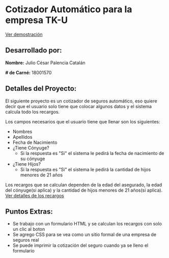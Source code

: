 # Cotizador Automático para la empresa TK-U

[Ver demostración](https://juliopalencia.github.io/cotizador-tku/)

## Desarrollado por:

**Nombre:** Julio César Palencia Catalán

**# de Carné:** 18001570


## Detalles del Proyecto:

El siguiente proyecto es un cotizador de seguros automático, eso quiere decir que el usuario solo tiene que colocar algunos datos y el sistema calcula todo los recargos.

Los campos necesarios que el usuario tiene que llenar son los siguientes:

- Nombres
- Apellidos
- Fecha de Nacimiento
- ¿Tiene Cónyuge?
	- Si la respuesta es "Si" el sistema le pedirá la fecha de nacimiento de su cónyuge
- ¿Tiene Hijos?
	- Si la respuesta es "Si" el sistema le pedirá la cantidad de hijos menores de 21 años

Los recargos que se calculan dependen de la edad del asegurado, la edad del cónyuge(si aplica) y la cantidad de hijos menores de 21 años(si aplica). [Ver detalles de los recargos](https://github.com/isabelgg22/proyecto#requisitos)

## Puntos Extras:

- Se trabajo con un formulario HTML y se calculan los recargos con solo un clic al boton
- Se agrego CSS para se vea como un sitio formal de una empresa de seguros real
- Se puede imprimir la cotización del seguro cuando ya se lleno el formulario